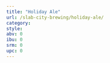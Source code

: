 ```yaml
---
title: "Holiday Ale"
url: /slab-city-brewing/holiday-ale/
category: 
style: 
abv: 0
ibu: 0
srm: 0
upc: 0
---
```


